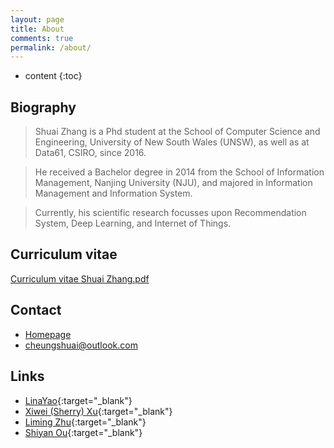 ```yaml
---
layout: page
title: About
comments: true
permalink: /about/
---
```


* content
{:toc}

## Biography
> Shuai Zhang is a Phd student at the School of Computer Science and Engineering, University of New South Wales (UNSW), as well as at Data61, CSIRO, since 2016.

> He received a Bachelor degree in 2014 from the School of Information Management, Nanjing University (NJU), and majored in Information Management and Information System.

> Currently, his scientific research focusses upon Recommendation System, Deep Learning, and Internet of Things. 

## Curriculum vitae
[Curriculum vitae Shuai Zhang.pdf](http://shuaizhang.tech/file/Curriculum%20vitae%20Shuai%20Zhang.pdf)
## Contact
* [Homepage](http://www.cse.unsw.edu.au/~z5122282/)
* cheungshuai@outlook.com

## Links
* [LinaYao](http://linayao.com/){:target="_blank"}
* [Xiwei (Sherry) Xu](https://scholar.google.com.au/citations?user=x9IUq78AAAAJ&hl=en){:target="_blank"}
* [Liming Zhu](http://cgi.cse.unsw.edu.au/~limingz/home/){:target="_blank"}
* [Shiyan Ou](http://im.nju.edu.cn/eng/facstaffdetail?name=Shiyan%20OU){:target="_blank"}

